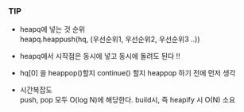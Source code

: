 ### TIP
- heapq에 넣는 것 순위   
heapq.heappush(hq, (우선순위1, 우선순위2, 우선순위3 ..))

- heapq에서 시작점은 동시에 넣고 동시에 돌려도 된다 !!

- hq[0] 을 heappop()할지 continue() 할지 heappop 하기 전에 먼저 생각

- 시간복잡도    
push, pop 모두 O(log N)에 해당한다.
build시, 즉 heapify 시 O(N) 소요
